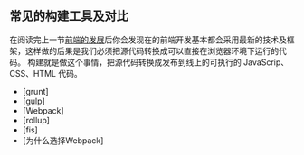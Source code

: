 ## 常见的构建工具及对比
在阅读完上一节[前端的发展](./前端的发展)后你会发现在的前端开发基本都会采用最新的技术及框架，这样做的后果是我们必须把源代码转换成可以直接在浏览器环境下运行的代码。
构建就是做这个事情，把源代码转换成发布到线上的可执行的 JavaScrip、CSS、HTML 代码。

- [grunt]
- [gulp]
- [Webpack]
- [rollup]
- [fis]
- [为什么选择Webpack]